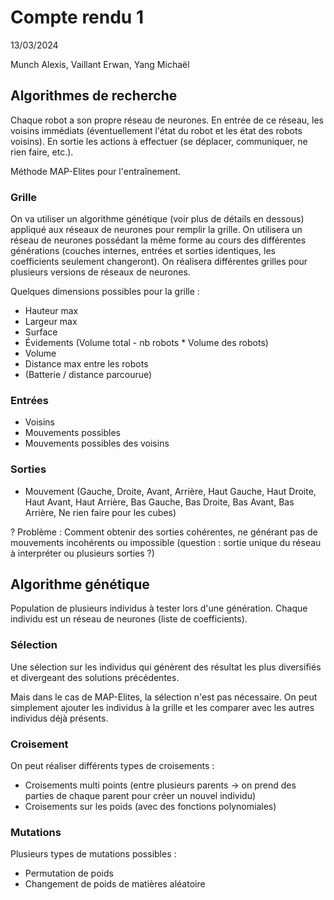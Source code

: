 <script src="https://cdn.jsdelivr.net/gh/ALXS-GitHub/Markdown-Themes@latest/Aesthetic/cdnimport.js"></script>
<script defer>
    window.addEventListener("load", function() {
    document.color.setColor("green");
    document.font.setFont("arial");
});
</script>

# Compte rendu 1 

<date>13/03/2024</date>

<author>Munch Alexis, Vaillant Erwan, Yang Michaël</author>

## Algorithmes de recherche

Chaque robot a son propre réseau de neurones. En entrée de ce réseau, les voisins immédiats (éventuellement l'état du robot et les état des robots voisins). En sortie les actions à effectuer (se déplacer, communiquer, ne rien faire, etc.).

Méthode MAP-Elites pour l'entraînement.

### Grille

On va utiliser un algorithme génétique (voir plus de détails en dessous) appliqué aux réseaux de neurones pour remplir la grille. On utilisera un réseau de neurones possédant la même forme au cours des différentes générations (couches internes, entrées et sorties identiques, les coefficients seulement changeront). On réalisera différentes grilles pour plusieurs versions de réseaux de neurones. 

Quelques dimensions possibles pour la grille :

- Hauteur max
- Largeur max
- Surface 
- Évidements (Volume total - nb robots * Volume des robots)
- Volume
- Distance max entre les robots
- (Batterie / distance parcourue)

### Entrées

- Voisins
- Mouvements possibles
- Mouvements possibles des voisins

### Sorties

- Mouvement (Gauche, Droite, Avant, Arrière, Haut Gauche, Haut Droite, Haut Avant, Haut Arrière, Bas Gauche, Bas Droite, Bas Avant, Bas Arrière, Ne rien faire pour les cubes)

? Problème : Comment obtenir des sorties cohérentes, ne générant pas de mouvements incohérents ou impossible (question : sortie unique du réseau à interpréter ou plusieurs sorties ?)

## Algorithme génétique

Population de plusieurs individus à tester lors d'une génération. Chaque individu est un réseau de neurones (liste de coefficients).

### Sélection

Une sélection sur les individus qui génèrent des résultat les plus diversifiés et divergeant des solutions précédentes.

Mais dans le cas de MAP-Elites, la sélection n'est pas nécessaire. On peut simplement ajouter les individus à la grille et les comparer avec les autres individus déjà présents.

### Croisement

On peut réaliser différents types de croisements :

- Croisements multi points (entre plusieurs parents $\rightarrow$ on prend des parties de chaque parent pour créer un nouvel individu)
- Croisements sur les poids (avec des fonctions polynomiales)

### Mutations

Plusieurs types de mutations possibles :

- Permutation de poids
- Changement de poids de matières aléatoire


